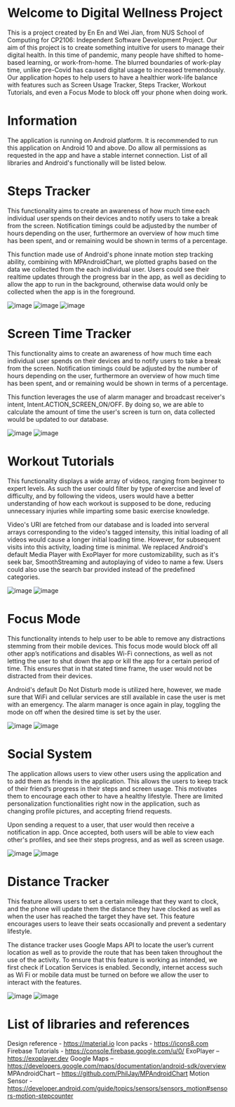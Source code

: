 # Welcome to Digital Wellness Project
This is a project created by En En and Wei Jian, from NUS School of Computing for CP2106: Independent Software Development Project. Our aim of this project is to create something intuitive for users to manage their digital health. In this time of pandemic, many people have shifted to home-based learning, or work-from-home. The blurred boundaries of work-play time, unlike pre-Covid has caused digital usage to increased tremendously. Our application hopes to help users to have a healthier work-life balance with features such as Screen Usage Tracker, Steps Tracker, Workout Tutorials, and even a Focus Mode to block off your phone when doing work. 

# Information 
The application is running on Android platform. It is recommended to run this application on Android 10 and above. Do allow all permissions as requested in the app and have a stable internet connection. List of all libraries and Android's functionally will be listed below.

# Steps Tracker
This functionality aims to create an awareness of how much time each individual user spends on their devices and to notify users to take a break from the screen. Notification timings could be adjusted by the number of hours depending on the user, furthermore an overview of how much time has been spent, and or remaining would be shown in terms of a percentage.

This function made use of Android's phone innate motion step tracking ability, combining with MPAndroidChart, we plotted graphs based on the data we collected from the each individual user. Users could see their realtime updates through the progress bar in the app, as well as deciding to allow the app to run in the background, otherwise data would only be collected when the app is in the foreground. 

![image](https://user-images.githubusercontent.com/77260893/126973843-438f07f7-11c4-4c8a-9dff-45855145ae6d.png) ![image](https://user-images.githubusercontent.com/77260893/126973681-5544ac07-4061-48fe-b4a4-1ace92bc648b.png) ![image](https://user-images.githubusercontent.com/77260893/126973770-dd3f06bf-18a8-4fac-a279-e9899c888401.png)

# Screen Time Tracker
This functionality aims to create an awareness of how much time each individual user spends on their devices and to notify users to take a break from the screen. Notification timings could be adjusted by the number of hours depending on the user, furthermore an overview of how much time has been spent, and or remaining would be shown in terms of a percentage.

This function leverages the use of alarm manager and broadcast receiver's intent, Intent.ACTION_SCREEN_ON/OFF. By doing so, we are able to calculate the amount of time the user's screen is turn on, data collected would be updated to our database.

![image](https://user-images.githubusercontent.com/77260893/126974701-74552dff-7c35-456e-b956-8c513c04f113.png) ![image](https://user-images.githubusercontent.com/77260893/126974744-5c483f79-30aa-4d6d-80e8-1a1ccc1aef39.png)

# Workout Tutorials
This functionality displays a wide array of videos, ranging from beginner to expert levels. As such the user could filter by type of exercise and level of difficulty, and by following the videos, users would have a better understanding of how each workout is supposed to be done, reducing unnecessary injuries while imparting some basic exercise knowledge.

Video's URI are fetched from our database and is loaded into serveral arrays corresponding to the video's tagged intensity, this initial loading of all videos would cause a longer initial loading time. However, for subsequent visits into this activity, loading time is minimal. We replaced Android's default Media Player with ExoPlayer for more customizability, such as it's seek bar, SmoothStreaming and autoplaying of video to name a few. Users could also use the search bar provided instead of the predefined categories.

![image](https://user-images.githubusercontent.com/77260893/126975432-6625e6f0-33aa-4f5b-b7db-2f9e252ec5c6.png) ![image](https://user-images.githubusercontent.com/77260893/126975522-844c8b54-424c-4b56-8f93-bc37f0952a5a.png)

# Focus Mode 
This functionality intends to help user to be able to remove any distractions stemming from their mobile devices. This focus mode would block off all other app’s notifications and disables Wi-Fi connections, as well as not letting the user to shut down the app or kill the app for a certain period of time. This ensures that in that stated time frame, the user would not be distracted from their devices. 

Android's default Do Not Disturb mode is utilized here, however, we made sure that WiFi and cellular services are still available in case the user is met with an emergency. The alarm manager is once again in play, toggling the mode on off when the desired time is set by the user.

![image](https://user-images.githubusercontent.com/77260893/126975653-650a9b44-da0c-4b0d-a6cc-6ac3dbd6c914.png) ![image](https://user-images.githubusercontent.com/77260893/126975671-0b4ecb62-2c64-457f-ab35-6df197f6e514.png)

# Social System
The application allows users to view other users using the application and to add them as friends in the application. This allows the users to keep track of their friend’s progress in their steps and screen usage. This motivates them to encourage each other to have a healthy lifestyle. There are limited personalization functionalities right now in the application, such as changing profile pictures, and accepting friend requests.

Upon sending a request to a user, that user would then receive a notification in app. Once accepted, both users will be able to view each other's profiles, and see their steps progress, and as well as screen usage.

![image](https://user-images.githubusercontent.com/77260893/126977087-9df774e8-b040-41a2-bc14-5c931c79f7a7.png) ![image](https://user-images.githubusercontent.com/77260893/126977123-08c78106-6d80-465f-a3e2-b9374f97f17a.png)

# Distance Tracker
This feature allows users to set a certain mileage that they want to clock, and the phone will update them the distance they have clocked as well as when the user has reached the target they have set. This feature encourages users to leave their seats occasionally and prevent a sedentary lifestyle. 

The distance tracker uses Google Maps API to locate the user’s current location as well as to provide the route that has been taken throughout the use of the activity. To ensure that this feature is working as intended, we first check if Location Services is enabled. Secondly, internet access such as Wi Fi or mobile data must be turned on before we allow the user to interact with the features.

![image](https://user-images.githubusercontent.com/77260893/126977334-b2c4118e-1a68-42e8-b822-500471518fae.png) ![image](https://user-images.githubusercontent.com/77260893/126977352-4c622c96-4d21-468c-93bc-b18315c684a9.png)

# List of libraries and references
Design reference - https://material.io 
Icon packs - https://icons8.com 
Firebase Tutorials - https://console.firebase.google.com/u/0/
ExoPlayer – https://exoplayer.dev
Google Maps – https://developers.google.com/maps/documentation/android-sdk/overview
MPAndroidChart – https://github.com/PhilJay/MPAndroidChart 
Motion Sensor - https://developer.android.com/guide/topics/sensors/sensors_motion#sensors-motion-stepcounter
